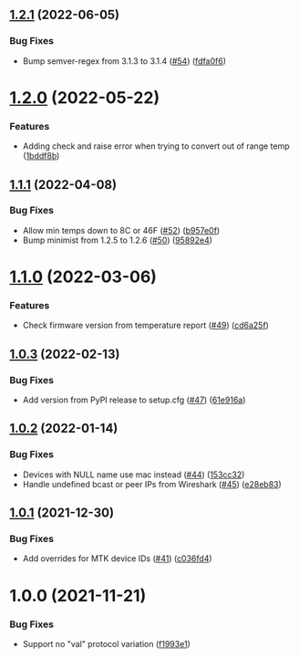 ## [1.2.1](https://github.com/cmroche/greeclimate/compare/v1.2.0...v1.2.1) (2022-06-05)


### Bug Fixes

* Bump semver-regex from 3.1.3 to 3.1.4 ([#54](https://github.com/cmroche/greeclimate/issues/54)) ([fdfa0f6](https://github.com/cmroche/greeclimate/commit/fdfa0f6a8eb362a2956cdc5d83eb7b61e93229e5))

# [1.2.0](https://github.com/cmroche/greeclimate/compare/v1.1.1...v1.2.0) (2022-05-22)


### Features

* Adding check and raise error when trying to convert out of range temp ([1bddf8b](https://github.com/cmroche/greeclimate/commit/1bddf8b7b34b7c1889812ff5c5e89128a1a365ce))

## [1.1.1](https://github.com/cmroche/greeclimate/compare/v1.1.0...v1.1.1) (2022-04-08)


### Bug Fixes

* Allow min temps down to 8C or 46F ([#52](https://github.com/cmroche/greeclimate/issues/52)) ([b957e0f](https://github.com/cmroche/greeclimate/commit/b957e0f33a2578f229f5e016b42349f561bd898e))
* Bump minimist from 1.2.5 to 1.2.6 ([#50](https://github.com/cmroche/greeclimate/issues/50)) ([95892e4](https://github.com/cmroche/greeclimate/commit/95892e4c8619daad72081b40f1c077149341cfbd))

# [1.1.0](https://github.com/cmroche/greeclimate/compare/v1.0.3...v1.1.0) (2022-03-06)


### Features

* Check firmware version from temperature report ([#49](https://github.com/cmroche/greeclimate/issues/49)) ([cd6a25f](https://github.com/cmroche/greeclimate/commit/cd6a25f9556e6fd3d4871ac86883d114fc1e9b9e))

## [1.0.3](https://github.com/cmroche/greeclimate/compare/v1.0.2...v1.0.3) (2022-02-13)


### Bug Fixes

* Add version from PyPI release to setup.cfg ([#47](https://github.com/cmroche/greeclimate/issues/47)) ([61e916a](https://github.com/cmroche/greeclimate/commit/61e916a9578bea2c5f100708ea208c823356ad94))

## [1.0.2](https://github.com/cmroche/greeclimate/compare/v1.0.1...v1.0.2) (2022-01-14)


### Bug Fixes

* Devices with NULL name use mac instead ([#44](https://github.com/cmroche/greeclimate/issues/44)) ([153cc32](https://github.com/cmroche/greeclimate/commit/153cc328dbfb2975f221bedc959e57754e993702))
* Handle undefined bcast or peer IPs from Wireshark ([#45](https://github.com/cmroche/greeclimate/issues/45)) ([e28eb83](https://github.com/cmroche/greeclimate/commit/e28eb83a3ec5a06f3b69affda5411de485f5ded2))

## [1.0.1](https://github.com/cmroche/greeclimate/compare/v1.0.0...v1.0.1) (2021-12-30)


### Bug Fixes

* Add overrides for MTK device IDs ([#41](https://github.com/cmroche/greeclimate/issues/41)) ([c036fd4](https://github.com/cmroche/greeclimate/commit/c036fd4c58703d152bee282d23caac6a81875a29))

# 1.0.0 (2021-11-21)


### Bug Fixes

* Support no "val" protocol variation ([f1993e1](https://github.com/cmroche/greeclimate/commit/f1993e1c6a582d701bf7b354f3b60e7e229f939a))
